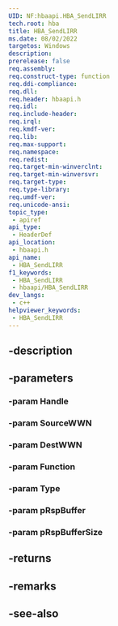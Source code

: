 ```yaml
---
UID: NF:hbaapi.HBA_SendLIRR
tech.root: hba
title: HBA_SendLIRR
ms.date: 08/02/2022
targetos: Windows
description: 
prerelease: false
req.assembly: 
req.construct-type: function
req.ddi-compliance: 
req.dll: 
req.header: hbaapi.h
req.idl: 
req.include-header: 
req.irql: 
req.kmdf-ver: 
req.lib: 
req.max-support: 
req.namespace: 
req.redist: 
req.target-min-winverclnt: 
req.target-min-winversvr: 
req.target-type: 
req.type-library: 
req.umdf-ver: 
req.unicode-ansi: 
topic_type:
 - apiref
api_type:
 - HeaderDef
api_location:
 - hbaapi.h
api_name:
 - HBA_SendLIRR
f1_keywords:
 - HBA_SendLIRR
 - hbaapi/HBA_SendLIRR
dev_langs:
 - c++
helpviewer_keywords:
 - HBA_SendLIRR
---
```


## -description

## -parameters

### -param Handle

### -param SourceWWN

### -param DestWWN

### -param Function

### -param Type

### -param pRspBuffer

### -param pRspBufferSize

## -returns

## -remarks

## -see-also

